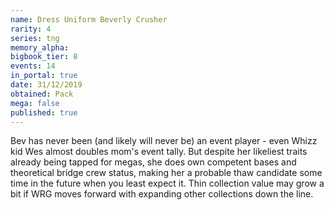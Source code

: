```yaml
---
name: Dress Uniform Beverly Crusher
rarity: 4
series: tng
memory_alpha:
bigbook_tier: 8
events: 14
in_portal: true
date: 31/12/2019
obtained: Pack
mega: false
published: true
---
```


Bev has never been (and likely will never be) an event player - even Whizz kid Wes almost doubles mom's event tally. But despite her likeliest traits already being tapped for megas, she does own competent bases and theoretical bridge crew status, making her a probable thaw candidate some time in the future when you least expect it. Thin collection value may grow a bit if WRG moves forward with expanding other collections down the line.
